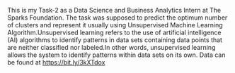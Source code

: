 This is my Task-2 as a Data Science and Business Analytics Intern at The Sparks Foundation. The task was supposed to predict the optimum number of clusters and represent it usually using Unsupervised Machine Learning Algorithm.Unsupervised learning refers to the use of artificial intelligence (AI) algorithms to identify patterns in data sets containing data points that are neither classified nor labeled.In other words, unsupervised learning allows the system to identify patterns within data sets on its own.        Data can be found at https://bit.ly/3kXTdox

